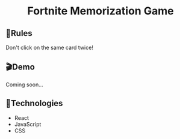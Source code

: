 <h1 align="center">Fortnite Memorization Game</h1>

<h2>📜Rules </h2>
<p>Don't click on the same card twice!</p>

<h2>🎬Demo</h2>
<p>Coming soon...</p>

<h2>💭Technologies</h2>
<ul>
  <li>React</li>
  <li>JavaScript</li>
  <li>CSS</li>
</ul>
